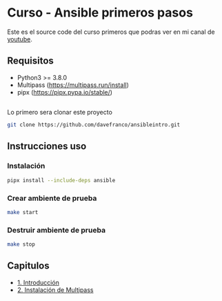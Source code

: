 # Curso - Ansible primeros pasos

Este es el source code del curso primeros que podras ver en mi canal de [youtube](https://www.youtube.com/@DaveOps).

## Requisitos
- Python3 >= 3.8.0 
- Multipass (https://multipass.run/install)
- pipx (https://pipx.pypa.io/stable/)

## 

Lo primero sera clonar este proyecto
```bash
git clone https://github.com/davefranco/ansibleintro.git
```

## Instrucciones uso

### Instalación

```bash
pipx install --include-deps ansible
```

### Crear ambiente de prueba

```bash
make start
```

### Destruir ambiente de prueba

```bash
make stop
```

## Capitulos

- [1. Introducción](./intro/intro.md)
- [2. Instalación de Multipass](#2.-instalación-de-multipass)


